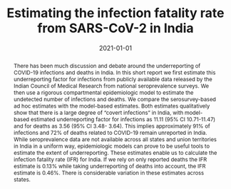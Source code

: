 ---
title: 'Estimating the infection fatality rate from SARS-CoV-2 in India'
subtitle: ''
summary: ''
authors:
- Bhramar Mukherjee
- Soumik Purkayashtha
- Ritoban Kundu
- et al.
tags: []
categories:
- journal-articles
publication: 'Available at SSRN 3798552'
doi: ''
date: '2021-01-01'
lastmod: 2021-01-01T00:00:00Z
featured: false
draft: false

# Featured image
# To use, add an image named `featured.jpg/png` to your page's folder.
# Focal points: Smart, Center, TopLeft, Top, TopRight, Left, Right, BottomLeft, Bottom, BottomRight.
image:
  caption: ''
  focal_point: 'Smart'
  preview_only: false

# Projects (optional).
# Associate this post with one or more of your projects.
# Simply enter your project's folder or file name without extension.
# E.g. `projects = ['internal-project']` references `content/project/deep-learning/index.md`.
# Otherwise, set `projects = []`.
projects: []
publication_types:
- 2
publishDate: '2021-01-01T00:00:00Z'
abstract: |
  There has been much discussion and debate around the underreporting of COVID-19 infections and deaths in India. In this short report we first estimate this underreporting factor for infections from publicly available data released by the Indian Council of Medical Research from national seroprevalence surveys. We then use a rigorous compartmental epidemiologic model to estimate the undetected number of infections and deaths. We compare the serosurvey-based ad hoc estimates with the model-based estimates. Both estimates qualitatively show that there is a large degree of “covert infections” in India, with model-based estimated underreporting factor for infections as 11.11 (95% CI 10.71-11.47) and for deaths as 3.56 (95% CI 3.48- 3.64).  This implies approximately 91% of infections and 72% of deaths related to COVID-19 remain unreported in India.  While seroprevalence data are not available across all states and union territories in India in a uniform way, epidemiologic models can prove to be useful tools to estimate the extent of underreporting. These estimates enable us to calculate the infection fatality rate (IFR) for India. If we rely on only reported deaths the IFR estimate is 0.13% while taking underreporting of deaths into account, the IFR estimate is 0.46%. There is considerable variation in these estimates across states.
links:
  - name: Open Access PDF
    url: ''
---